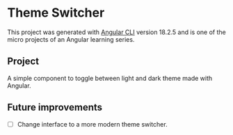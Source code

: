 # Theme Switcher

This project was generated with [Angular CLI](https://github.com/angular/angular-cli) version 18.2.5 and is one of the micro projects of an Angular learning series.

## Project

A simple component to toggle between light and dark theme made with Angular.

## Future improvements

- [ ] Change interface to a more modern theme switcher.
